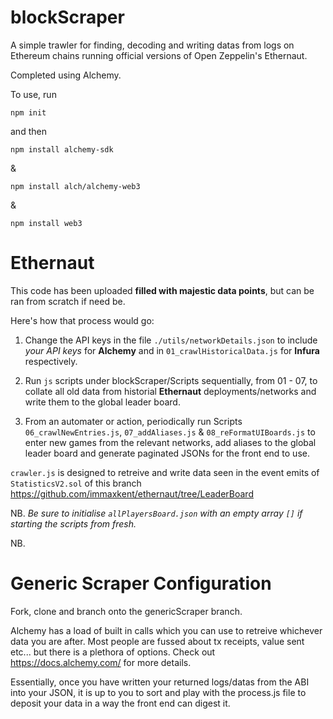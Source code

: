 # blockScraper

A simple trawler for finding, decoding and writing datas from logs on Ethereum chains running official versions of Open Zeppelin's Ethernaut.

Completed using Alchemy. 

To use, run 

`npm init`

and then 

`npm install alchemy-sdk`

&

`npm install alch/alchemy-web3`

& 

`npm install web3`

# Ethernaut

This code has been uploaded **filled with majestic data points**, but can be ran from scratch if need be. 

Here's how that process would go:

1.  Change the API keys in the file `./utils/networkDetails.json` to include *your API keys* for **Alchemy** and in `01_crawlHistoricalData.js` for **Infura** respectively.

2.  Run `js` scripts under blockScraper/Scripts sequentially, from 01 - 07, to collate all old data from historial **Ethernaut** deployments/networks and write them to the global leader board.

3.  From an automater or action, periodically run Scripts `06_crawlNewEntries.js`, `07_addAliases.js` & `08_reFormatUIBoards.js` to enter new games from the relevant networks, add aliases to the global leader board and generate paginated JSONs for the front end to use.

`crawler.js` is designed to retreive and write data seen in the event emits of `StatisticsV2.sol` of this branch <https://github.com/immaxkent/ethernaut/tree/LeaderBoard>

NB. *Be sure to initialise `allPlayersBoard.json` with an empty array `[]` if starting the scripts from fresh.*

NB. <EXPLAIN-HOW-BLOCK-INTERVALS-ARE-RUN>
# Generic Scraper Configuration

Fork, clone and branch onto the genericScraper branch.

Alchemy has a load of built in calls which you can use to retreive whichever data you are after. Most people are fussed about tx receipts, value sent etc... but there is a plethora of options. Check out https://docs.alchemy.com/ for more details.

Essentially, once you have written your returned logs/datas from the ABI into your JSON, it is up to you to sort and play with the process.js file to deposit your data in a way the front end can digest it.